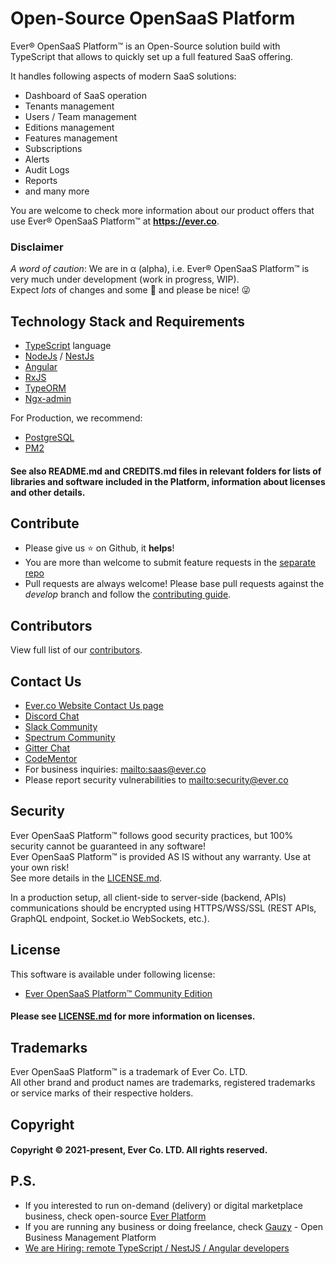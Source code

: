 # Open-Source OpenSaaS Platform

Ever® OpenSaaS Platform™ is an Open-Source solution build with TypeScript that allows to quickly set up a full featured SaaS offering.

It handles following aspects of modern SaaS solutions:

- Dashboard of SaaS operation
- Tenants management
- Users / Team management
- Editions management
- Features management
- Subscriptions
- Alerts
- Audit Logs
- Reports
- and many more

You are welcome to check more information about our product offers that use Ever® OpenSaaS Platform™ at **<https://ever.co>**.

### Disclaimer

_A word of caution_: We are in α (alpha), i.e. Ever® OpenSaaS Platform™ is very much under development (work in progress, WIP).  
Expect _lots_ of changes and some :bug: and please be nice! :stuck_out_tongue_winking_eye:

## Technology Stack and Requirements

-   [TypeScript](https://www.typescriptlang.org) language
-   [NodeJs](https://nodejs.org) / [NestJs](https://github.com/nestjs/nest)
-   [Angular](https://angular.io)
-   [RxJS](http://reactivex.io/rxjs)
-   [TypeORM](https://github.com/typeorm/typeorm)
-   [Ngx-admin](https://github.com/akveo/ngx-admin)

For Production, we recommend:

-   [PostgreSQL](https://www.postgresql.org)
-   [PM2](https://github.com/Unitech/pm2)

#### See also README.md and CREDITS.md files in relevant folders for lists of libraries and software included in the Platform, information about licenses and other details.

## Contribute

-   Please give us :star: on Github, it **helps**!
-   You are more than welcome to submit feature requests in the [separate repo](https://github.com/ever-co/feature-requests/issues)
-   Pull requests are always welcome! Please base pull requests against the _develop_ branch and follow the [contributing guide](.github/CONTRIBUTING.md).

## Contributors

View full list of our [contributors](https://github.com/ever-co/saas/graphs/contributors).

## Contact Us

-   [Ever.co Website Contact Us page](https://ever.co/contacts)
-   [Discord Chat](https://discord.gg/msqRJ4w)
-   [Slack Community](https://join.slack.com/t/everplatform/shared_invite/enQtNzc2NzI1OTgwMjQwLTBkODI3OTU2ZDI1YTQwNWE3OGExYWUwYjE5NThkMjRiYjA0NmFiNzZhYWUzNWViNWI4Nzg2YTc3MzY2MjY0YzU)
-   [Spectrum Community](https://spectrum.chat/ever)
-   [Gitter Chat](https://gitter.im/ever-co/ever)
-   [CodeMentor](https://www.codementor.io/evereq)
-   For business inquiries: <mailto:saas@ever.co>
-   Please report security vulnerabilities to <mailto:security@ever.co>

## Security

Ever OpenSaaS Platform™ follows good security practices, but 100% security cannot be guaranteed in any software!  
Ever OpenSaaS Platform™ is provided AS IS without any warranty. Use at your own risk!  
See more details in the [LICENSE.md](LICENSE.md).

In a production setup, all client-side to server-side (backend, APIs) communications should be encrypted using HTTPS/WSS/SSL (REST APIs, GraphQL endpoint, Socket.io WebSockets, etc.).

## License

This software is available under following license:

-   [Ever OpenSaaS Platform™ Community Edition](https://github.com/ever-co/saas/blob/develop/LICENSE.md)

#### Please see [LICENSE.md](LICENSE.md) for more information on licenses.

## Trademarks

Ever OpenSaaS Platform™ is a trademark of Ever Co. LTD.  
All other brand and product names are trademarks, registered trademarks or service marks of their respective holders.

## Copyright

#### Copyright © 2021-present, Ever Co. LTD. All rights reserved.

## P.S.

-   If you interested to run on-demand (delivery) or digital marketplace business, check open-source [Ever Platform](https://github.com/ever-co/ever)
-   If you are running any business or doing freelance, check [Gauzy](https://github.com/ever-co/gauzy) - Open Business Management Platform
-   [We are Hiring: remote TypeScript / NestJS / Angular developers](https://github.com/ever-co/jobs#available-positions)
